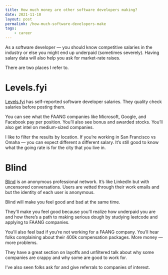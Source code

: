 ```yaml
---
title: How much money are other software developers making?
date: 2021-11-10
layout: post
permalink: /how-much-software-developers-make
tags:
    - career
---
```


As a software developer — you should know competitive salaries in the industry or else you might end up underpaid (sometimes severely). Having salary data will also help you ask for market-rate raises.

There are two places I refer to.

# Levels.fyi

[Levels.fyi](https://www.levels.fyi) has self-reported software developer salaries. They quality check salaries before posting them.

You can see what the FAANG companies like Microsoft, Google, and Facebook pay per position. You’ll also see bonus and awarded stocks. You’ll also get intel on medium-sized companies.

I like to filter the results by location. If you’re working in San Francisco vs Omaha — you can expect different a different salary. It’s still good to know what the going rate is for the city that you live in.

# Blind

[Blind](https://www.teamblind.com) is an anonymous professional network. It’s like LinkedIn but with uncensored conversations. Users are vetted through their work emails and but the identity of each user is anonymous.

Blind will make you feel good and bad at the same time.

They’ll make you feel good because you’ll realize how underpaid you are and how there’s a path to making serious dough by studying leetcode and applying to FAANG companies.

You'll also feel bad if you’re not working for a FAANG company. You’ll hear folks complaining about their 400k compensation packages. More money — more problems.

They have a great section on layoffs and unfiltered talk about why some companies are crappy and why some are good to work for.

I’ve also seen folks ask for and give referrals to companies of interest.
